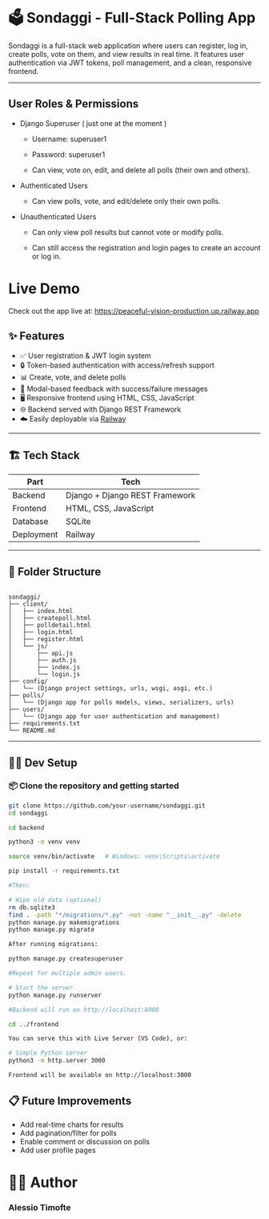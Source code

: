 # 🗳️ Sondaggi - Full-Stack Polling App

 Sondaggi is a full-stack web application where users can register, log in, create polls, vote on them, and view results in real time. It features user authentication via JWT tokens, poll management, and a clean, responsive frontend.

---


## User Roles & Permissions

- Django Superuser ( just one at the moment )
  - Username: superuser1 
  - Password: superuser1

  - Can view, vote on, edit, and delete all polls (their own and others).


-  Authenticated Users   
   - Can view polls, vote, and edit/delete only their own polls.

- Unauthenticated Users

    - Can only view poll results but cannot vote or modify polls.

    -  Can still access the registration and login pages to create an account or log in.

# Live Demo

Check out the app live at: https://peaceful-vision-production.up.railway.app



## ✨ Features

- ✅ User registration & JWT login system
- 🔒 Token-based authentication with access/refresh support
- 📊 Create, vote, and delete polls
- 🧼 Modal-based feedback with success/failure messages
- 🖥️ Responsive frontend using HTML, CSS, JavaScript
- 🌐 Backend served with Django REST Framework
- ☁️ Easily deployable via [Railway](https://railway.app)

---

## 🏗️ Tech Stack

| Part      | Tech   |
|-----------|--------|
| Backend   | Django + Django REST Framework |
| Frontend  | HTML, CSS, JavaScript |
| Database  | SQLite |
| Deployment | Railway |

---

## 📁 Folder Structure

```

sondaggi/
├── client/
│   ├── index.html
│   ├── createpoll.html
│   ├── polldetail.html
│   ├── login.html
│   ├── register.html
│   └── js/
│       ├── api.js
│       ├── auth.js
│       ├── index.js
│       └── login.js
├── config/
│   └── (Django project settings, urls, wsgi, asgi, etc.)
├── polls/
│   └── (Django app for polls models, views, serializers, urls)
├── users/
│   └── (Django app for user authentication and management)
├── requirements.txt
└── README.md
```


---

## 🧑‍💻 Dev Setup

### 📦 Clone the repository and getting started

```bash 
git clone https://github.com/your-username/sondaggi.git
cd sondaggi

cd backend

python3 -m venv venv

source venv/bin/activate   # Windows: venv\Scripts\activate

pip install -r requirements.txt

#Then: 

# Wipe old data (optional)
rm db.sqlite3
find . -path "*/migrations/*.py" -not -name "__init__.py" -delete
python manage.py makemigrations
python manage.py migrate

After running migrations:

python manage.py createsuperuser

#Repeat for multiple admin users.

# Start the server
python manage.py runserver

#Backend will run on http://localhost:8000  

cd ../frontend

You can serve this with Live Server (VS Code), or:

# Simple Python server
python3 -m http.server 3000

Frontend will be available on http://localhost:3000
```

## 📋 Future Improvements
- Add real-time charts for results
- Add pagination/filter for polls
- Enable comment or discussion on polls
- Add user profile pages

# 👨‍💻 Author

### Alessio Timofte